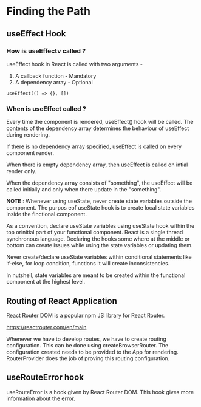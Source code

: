 # Finding the Path

## useEffect Hook

### How is useEffectv called ?
useEffect hook in React is called with two arguments - 
1. A callback function - Mandatory
2. A dependency array  - Optional

`useEffect(() => {}, [])`

### When is useEffect called ?
Every time the component is rendered, useEffect() hook will be called.
The contents of the dependency array determines the behaviour of useEffect 
during rendering.


If there is no dependency array specified, useEffect is called on every component render.

When there is empty dependency array, then useEffect is called on intial render only.

When the dependency array consists of "something", the useEffect will be called initially and only when 
there update in the "something".

**NOTE** : Whenever using useState, never create state variables outside the component. 
The purpos eof useState hook is to create local state variables inside the finctional component. 

As a convention, declare useState variables using useState hook within the top orinitial part
of your functional component. React is a single thread synchronous language. Declaring the hooks
some where at the middle or bottom can create issues while using the state variables or updating them. 

Never create/declare useState variables within conditional statements like if-else, for loop condition, functions
It will create inconsistencies. 

In nutshell, state variables are meant to be created within the functional component at the highest level. 

## Routing of React Application

React Router DOM is a popular npm JS library for React Router.

https://reactrouter.com/en/main

Whenever we have to develop routes, we have to create routing configuration.
This can be done using createBrowserRouter. The configuration created needs to be provided to the App
for rendering. RouterProvider does the job of proving this routing configuration.

## useRouteError hook

useRouteError is a hook given by React Router DOM. This hook gives more information about the error.
